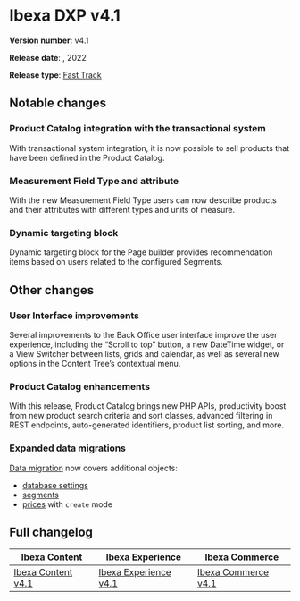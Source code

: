 # Ibexa DXP v4.1

**Version number**: v4.1

**Release date**: , 2022

**Release type**: [Fast Track](../community_resources/release_process.md#release-process)

## Notable changes

### Product Catalog integration with the transactional system

With transactional system integration, it is now possible to sell products that have been defined in the Product Catalog.
  
### Measurement Field Type and attribute

With the new Measurement Field Type users can now describe products and their attributes with different types and units of measure.

### Dynamic targeting block

Dynamic targeting block for the Page builder provides recommendation items based on users related to the configured Segments.

## Other changes

### User Interface improvements

Several improvements to the Back Office user interface improve the user experience, including the “Scroll to top” button, a new DateTime widget, or a View Switcher between lists, grids and calendar, as well as several new options in the Content Tree’s contextual menu.

### Product Catalog enhancements

With this release, Product Catalog brings new PHP APIs, productivity boost from new product search criteria and sort classes, advanced filtering in REST endpoints, auto-generated identifiers, product list sorting, and more.

### Expanded data migrations

[Data migration](../guide/data_migration/data_migration.md) now covers additional objects:

- [database settings](../guide/data_migration/importing_data.md#settings)
- [segments](../guide/data_migration/importing_data.md#segments)
- [prices](../guide/data_migration/importing_data.md#prices) with `create` mode

## Full changelog

| Ibexa Content  | Ibexa Experience  | Ibexa Commerce |
|--------------|------------|------------|
| [Ibexa Content v4.1](https://github.com/ibexa/content/releases/tag/v4.1.0) | [Ibexa Experience v4.1](https://github.com/ibexa/experience/releases/tag/v4.1.0) | [Ibexa Commerce v4.1](https://github.com/ibexa/commerce/releases/tag/v4.1.0)
